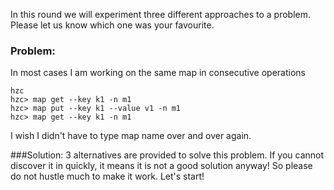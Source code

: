 In this round we will experiment three different approaches to a problem.
Please let us know which one was your favourite.

### Problem:
In most cases I am working on the same map in consecutive operations
```
hzc
hzc> map get --key k1 -n m1
hzc> map put --key k1 --value v1 -n m1
hzc> map get --key k1 -n m1
```
I wish I didn't have to type map name over and over again.

###Solution:
3 alternatives are provided to solve this problem.
If you cannot discover it in quickly, it means it is not a good solution anyway! So please do not hustle much to make it work.
Let's start!